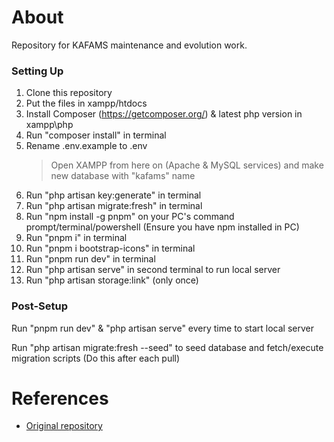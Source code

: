 # About

Repository for KAFAMS maintenance and evolution work.

### Setting Up

1. Clone this repository
2. Put the files in xampp/htdocs
3. Install Composer (https://getcomposer.org/) & latest php version in xampp\php
4. Run "composer install" in terminal
5. Rename .env.example to .env
    > Open XAMPP from here on (Apache & MySQL services) and make new database with "kafams" name
6. Run "php artisan key:generate" in terminal
7. Run "php artisan migrate:fresh" in terminal
8. Run "npm install -g pnpm" on your PC's command prompt/terminal/powershell (Ensure you have npm installed in PC)
9. Run "pnpm i" in terminal
10. Run "pnpm i bootstrap-icons" in terminal
11. Run "pnpm run dev" in terminal
12. Run "php artisan serve" in second terminal to run local server
13. Run "php artisan storage:link" (only once)

### Post-Setup

Run "pnpm run dev" & "php artisan serve" every time to start local server

Run "php artisan migrate:fresh --seed" to seed database and fetch/execute migration scripts (Do this after each pull)

# References

-   [Original repository](https://github.com/Oh-Hoa-Yang/KAFAMS)
